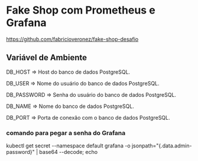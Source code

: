 # Fake Shop com Prometheus e Grafana
https://github.com/fabricioveronez/fake-shop-desafio

## Variável de Ambiente
DB_HOST	=> Host do banco de dados PostgreSQL.

DB_USER => Nome do usuário do banco de dados PostgreSQL.

DB_PASSWORD	=> Senha do usuário do banco de dados PostgreSQL.

DB_NAME	=>	Nome do banco de dados PostgreSQL.

DB_PORT	=>	Porta de conexão com o banco de dados PostgreSQL.

### comando para pegar a senha do Grafana

kubectl get secret --namespace default grafana -o jsonpath="{.data.admin-password}" | base64 --decode; echo
